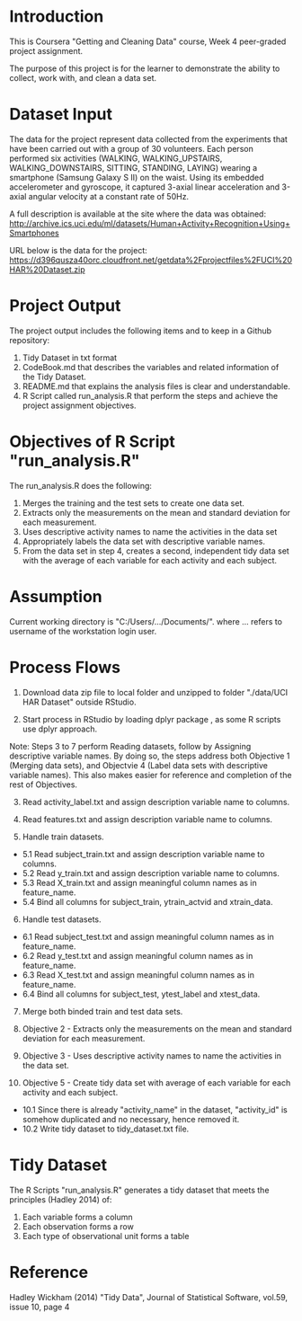 # Introduction
This is Coursera "Getting and Cleaning Data" course, Week 4 peer-graded project assignment.

The purpose of this project is for the learner to demonstrate the ability to collect, work with, and clean a data set.

# Dataset Input
The data for the project represent data collected from the experiments that have been carried out with a group of 30 volunteers. Each person performed six activities (WALKING, WALKING_UPSTAIRS, WALKING_DOWNSTAIRS, SITTING, STANDING, LAYING) wearing a smartphone (Samsung Galaxy S II) on the waist. Using its embedded accelerometer and gyroscope, it captured 3-axial linear acceleration and 3-axial angular velocity at a constant rate of 50Hz. 

A full description  is available at the site where the data was obtained:
http://archive.ics.uci.edu/ml/datasets/Human+Activity+Recognition+Using+Smartphones

URL below is the data for the project:
https://d396qusza40orc.cloudfront.net/getdata%2Fprojectfiles%2FUCI%20HAR%20Dataset.zip

# Project Output
The project output includes the following items and to keep in a Github repository:
1. Tidy Dataset in txt format
2. CodeBook.md that describes the variables and related information of the Tidy Dataset.
3. README.md that explains the analysis files is clear and understandable.
4. R Script called run_analysis.R that perform the steps and achieve the project assignment objectives.

# Objectives of R Script "run_analysis.R"
The run_analysis.R does the following:
1. Merges the training and the test sets to create one data set.
2. Extracts only the measurements on the mean and standard deviation for each measurement.
3. Uses descriptive activity names to name the activities in the data set
4. Appropriately labels the data set with descriptive variable names.
5. From the data set in step 4, creates a second, independent tidy data set with the average of each variable for each activity and each subject.

# Assumption
Current working directory is "C:/Users/.../Documents/". where ... refers to username of the workstation login user.

# Process Flows
1. Download data zip file to local folder and unzipped to folder "./data/UCI HAR Dataset" outside RStudio.

2. Start process in RStudio by loading dplyr package , as some R scripts use dplyr approach.

Note: Steps 3 to 7 perform Reading datasets, follow by Assigning descriptive variable names. By doing so, the steps address both Objective 1 (Merging data sets), and Objectvie 4 (Label data sets with descriptive variable names).
This also makes easier for reference and completion of the rest of Objectives.

3. Read activity_label.txt and assign description variable name to columns.

4. Read features.txt and assign description variable name to columns.

5. Handle train datasets.

  - 5.1 Read subject_train.txt and assign description variable name to columns.
  - 5.2 Read y_train.txt and assign description variable name to columns.
  - 5.3 Read X_train.txt and assign meaningful column names as in feature_name.
  - 5.4 Bind all columns for subject_train, ytrain_actvid and xtrain_data.

6. Handle test datasets.

  - 6.1 Read subject_test.txt and assign meaningful column names as in feature_name.
  - 6.2 Read y_test.txt and assign meaningful column names as in feature_name.
  - 6.3 Read X_test.txt and assign meaningful column names as in feature_name.
  - 6.4 Bind all columns for subject_test, ytest_label and xtest_data.

7. Merge both binded train and test data sets.

8. Objective 2 - Extracts only the measurements on the mean and standard deviation for each measurement.

9. Objective 3 - Uses descriptive activity names to name the activities in the data set.

10. Objective 5 - Create tidy data set with average of each variable for each activity and each subject.

  - 10.1 Since there is already "activity_name" in the dataset, "activity_id" is somehow duplicated and no necessary, hence removed it.
  - 10.2 Write tidy dataset to tidy_dataset.txt file.

# Tidy Dataset
The R Scripts "run_analysis.R" generates a tidy dataset that meets the principles (Hadley 2014) of: 
1.	Each variable forms a column
2.	Each observation forms a row
3.	Each type of observational unit forms a table

# Reference
Hadley Wickham (2014) "Tidy Data", Journal of Statistical Software, vol.59, issue 10, page 4
